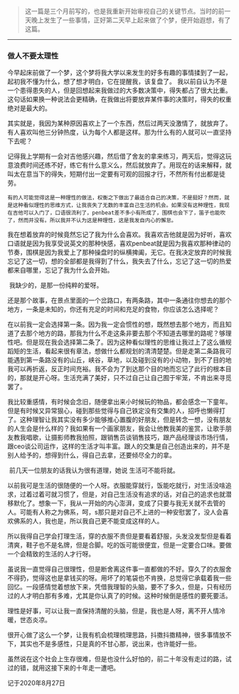 

> 这一篇是三个月前写的，也是我重新开始审视自己的关键节点。当时的前一天晚上发生了一些事情，正好第二天早上起来做了个梦，便开始遐想，有了这篇。

----

### 做人不要太理性

​		今早起床前做了一个梦，这个梦将我大学以来发生的好多有趣的事情揉到了一起，起初我不懂为什么，想了想才明白，它在提醒我，该复盘了。
我以前自认为不是一个患得患失的人，但是回想起来我做过的大多数决策中，得失都占了很大比重。这句话如果换一种说法会更精确，在我做出将要放弃某件事的决策时，得失的权重绝对是最大的。

​		其实就是，我因为某种原因喜欢上了一个东西，然后过两天没激情了，就放弃了。有人喜欢叫他三分钟热度，认为每个人都是这样。那为什么有的人就可以一直坚持下去呢？

​		记得我上学期有一会对吉他感兴趣，然后借了舍友的拿来练习，两天后，觉得这玩意浪费时间还练不好，练它有什么意义么，然后就放弃了。用现在的话来解释，就叫太在意当下的得失，短期付出一定要有可观的回报才行，不然所有付出都是徒劳。

   	有的人可能觉得这是一种理性的做法，权衡之下做出了最适合自己的决策，不是挺好？然而，就是这种看似理性的思维方式，让我丧失了无数的丰富自己生活的机会。如果没有这种理性，我现在吉他可以入门了，口语很流利了，penbeat差不多小有所成了，围棋也会下了，笛子也能吹了，然而并没有。所以我并不认为这是种理性，这是我发自内心的懈怠。

​    	我在想着放弃的时候竟然忘记了我为什么会喜欢。我喜欢吉他就是因为好听，喜欢口语就是因为我享受说英文的那种快感，喜欢penbeat就是因为我喜欢那种律动的节奏，围棋是因为我爱上了那种操盘时的纵横捭阖，无它。在我决定放弃的时候我忘记了这一切，想的全部都是我得到了什么，我失去了什么，忘记了这一切的热爱都来自哪里，忘记了我为什么会开始。

​    	我缺少的，是那一份纯粹的爱呀。

​    	还是那个故事，在景点里面的一个岔路口，有两条路，其中一条通往你想去的那个地方，一条是未知的，你还有充足的时间和充足的食物，你应该怎么选择呢？

​    	在以前我一定会选择第一条。因为我一定会惯性的想，既然想去那个地方，而且知道了去那个地方的路，那我为什么不走这条非要去那个不知道去哪里的路呢？够理性吧。但是现在我会选择第二条了。因为这种看似理性的思维让我过上了这么循规蹈矩的生活，看起来很有章法，想做什么都规划的清清楚楚。但是走第二条路我可能遇到第一条路没有的山丘，峡谷，草地，以及碰到没有的小动物，到不了目的地我可以再折返，反正时间充裕。我不会为了到达那个目的地而忘记了此行的根本目的，那就是开心呀。生活充满了美好，只不过自己让自己囿于牢笼，不肯出来寻觅罢了。

​    	我比较重感情，有时候会念旧，随便拿出来小时候玩的物品，都会感念一下童年。但是有时候又异常狠心，碰到那些觉得与自己铁定没有交集的人，招呼也懒得打了。这种理智让我其实没有多少能够推心置腹的好朋友，但是转念一想，没有朋友的人生会是什么样的？我如果有一个画家朋友，我会让他教我美的鉴赏，让歌手朋友教我唱歌，让摄影师教我拍照，跟销售员谈销售技巧，跟产品经理谈市场行情，跟ceo谈公司运作，这样的生活才叫丰富。跟人的交集是自己创造出来的，并不是别人给予的，想得到什么，得自己去拿，还要倾尽全力的拿。

​    	前几天一位朋友的话我认为很有道理，她说 生活可不能将就。

​    	以前我可是生活的很随便的一个人呀。衣服能穿就行，饭能吃就行，对生活没啥追求，过着过着可就习惯了，但是，对自己生活没有追求的话，对自己的追求也就潜移默化了。想象一下，我从一开始的内心澎湃，变成了只要与我无关就不去管的人。可能有人称之为佛系，呵，s那只是对自己不上进的一种安慰罢了，没人会喜欢佛系的人，我也是，所以我自己更不能变成这样的人。

​    	所以我得自己学会打理生活，穿的衣服不贵但是要看着舒服，头发没发型但是看着清爽，鞋子也不是名牌，但是合脚。吃的饭可能很便宜，但是一定要合口味。要做一个会精致的生活的人才行呀。

​    	虽说我一直觉得自己很理性，但是断舍离这件事一直都做的不好。穿久了的衣服舍不得扔，觉得这也是拿钱买的呀。用坏了的笔袋也不肯换，总觉得它承载着我一些回忆。一段感情觉着想放下来，凭借我理智的头脑，要不了多久，但是，只有经历过的人才明白那有多难，尤其是你认真了的时候。这种时候倒是感性的要死要活。

​    	理性是好事，可以让我一直保持清醒的头脑，但是，我也是人呀，离不开人情冷暖，世态炎凉。

​    	很开心做了这么一个梦，让我有机会梳理梳理思路，抖擞抖擞精神，很多事情放不下，其实也不是多感性，只是真的不甘心那，说出来，也许能好一些。

​    	虽然说在这个社会上生存很难，但是也没什么好怕的，前二十年没有走过的路，试过的错，就用这接下来的十年走一遭吧。



记于2020年8月27日

